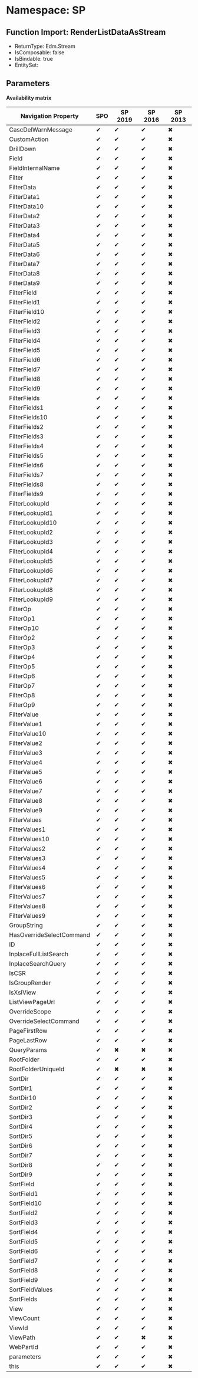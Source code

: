 # Namespace: SP

## Function Import: RenderListDataAsStream

- ReturnType: Edm.Stream
- IsComposable: false
- IsBindable: true
- EntitySet: 

## Parameters

**Availability matrix**

Navigation Property | SPO | SP 2019 | SP 2016 | SP 2013
----------|-----|---------|---------|--------
CascDelWarnMessage | ✔ | ✔ | ✔ | ✖
CustomAction | ✔ | ✔ | ✔ | ✖
DrillDown | ✔ | ✔ | ✔ | ✖
Field | ✔ | ✔ | ✔ | ✖
FieldInternalName | ✔ | ✔ | ✔ | ✖
Filter | ✔ | ✔ | ✔ | ✖
FilterData | ✔ | ✔ | ✔ | ✖
FilterData1 | ✔ | ✔ | ✔ | ✖
FilterData10 | ✔ | ✔ | ✔ | ✖
FilterData2 | ✔ | ✔ | ✔ | ✖
FilterData3 | ✔ | ✔ | ✔ | ✖
FilterData4 | ✔ | ✔ | ✔ | ✖
FilterData5 | ✔ | ✔ | ✔ | ✖
FilterData6 | ✔ | ✔ | ✔ | ✖
FilterData7 | ✔ | ✔ | ✔ | ✖
FilterData8 | ✔ | ✔ | ✔ | ✖
FilterData9 | ✔ | ✔ | ✔ | ✖
FilterField | ✔ | ✔ | ✔ | ✖
FilterField1 | ✔ | ✔ | ✔ | ✖
FilterField10 | ✔ | ✔ | ✔ | ✖
FilterField2 | ✔ | ✔ | ✔ | ✖
FilterField3 | ✔ | ✔ | ✔ | ✖
FilterField4 | ✔ | ✔ | ✔ | ✖
FilterField5 | ✔ | ✔ | ✔ | ✖
FilterField6 | ✔ | ✔ | ✔ | ✖
FilterField7 | ✔ | ✔ | ✔ | ✖
FilterField8 | ✔ | ✔ | ✔ | ✖
FilterField9 | ✔ | ✔ | ✔ | ✖
FilterFields | ✔ | ✔ | ✔ | ✖
FilterFields1 | ✔ | ✔ | ✔ | ✖
FilterFields10 | ✔ | ✔ | ✔ | ✖
FilterFields2 | ✔ | ✔ | ✔ | ✖
FilterFields3 | ✔ | ✔ | ✔ | ✖
FilterFields4 | ✔ | ✔ | ✔ | ✖
FilterFields5 | ✔ | ✔ | ✔ | ✖
FilterFields6 | ✔ | ✔ | ✔ | ✖
FilterFields7 | ✔ | ✔ | ✔ | ✖
FilterFields8 | ✔ | ✔ | ✔ | ✖
FilterFields9 | ✔ | ✔ | ✔ | ✖
FilterLookupId | ✔ | ✔ | ✔ | ✖
FilterLookupId1 | ✔ | ✔ | ✔ | ✖
FilterLookupId10 | ✔ | ✔ | ✔ | ✖
FilterLookupId2 | ✔ | ✔ | ✔ | ✖
FilterLookupId3 | ✔ | ✔ | ✔ | ✖
FilterLookupId4 | ✔ | ✔ | ✔ | ✖
FilterLookupId5 | ✔ | ✔ | ✔ | ✖
FilterLookupId6 | ✔ | ✔ | ✔ | ✖
FilterLookupId7 | ✔ | ✔ | ✔ | ✖
FilterLookupId8 | ✔ | ✔ | ✔ | ✖
FilterLookupId9 | ✔ | ✔ | ✔ | ✖
FilterOp | ✔ | ✔ | ✔ | ✖
FilterOp1 | ✔ | ✔ | ✔ | ✖
FilterOp10 | ✔ | ✔ | ✔ | ✖
FilterOp2 | ✔ | ✔ | ✔ | ✖
FilterOp3 | ✔ | ✔ | ✔ | ✖
FilterOp4 | ✔ | ✔ | ✔ | ✖
FilterOp5 | ✔ | ✔ | ✔ | ✖
FilterOp6 | ✔ | ✔ | ✔ | ✖
FilterOp7 | ✔ | ✔ | ✔ | ✖
FilterOp8 | ✔ | ✔ | ✔ | ✖
FilterOp9 | ✔ | ✔ | ✔ | ✖
FilterValue | ✔ | ✔ | ✔ | ✖
FilterValue1 | ✔ | ✔ | ✔ | ✖
FilterValue10 | ✔ | ✔ | ✔ | ✖
FilterValue2 | ✔ | ✔ | ✔ | ✖
FilterValue3 | ✔ | ✔ | ✔ | ✖
FilterValue4 | ✔ | ✔ | ✔ | ✖
FilterValue5 | ✔ | ✔ | ✔ | ✖
FilterValue6 | ✔ | ✔ | ✔ | ✖
FilterValue7 | ✔ | ✔ | ✔ | ✖
FilterValue8 | ✔ | ✔ | ✔ | ✖
FilterValue9 | ✔ | ✔ | ✔ | ✖
FilterValues | ✔ | ✔ | ✔ | ✖
FilterValues1 | ✔ | ✔ | ✔ | ✖
FilterValues10 | ✔ | ✔ | ✔ | ✖
FilterValues2 | ✔ | ✔ | ✔ | ✖
FilterValues3 | ✔ | ✔ | ✔ | ✖
FilterValues4 | ✔ | ✔ | ✔ | ✖
FilterValues5 | ✔ | ✔ | ✔ | ✖
FilterValues6 | ✔ | ✔ | ✔ | ✖
FilterValues7 | ✔ | ✔ | ✔ | ✖
FilterValues8 | ✔ | ✔ | ✔ | ✖
FilterValues9 | ✔ | ✔ | ✔ | ✖
GroupString | ✔ | ✔ | ✔ | ✖
HasOverrideSelectCommand | ✔ | ✔ | ✔ | ✖
ID | ✔ | ✔ | ✔ | ✖
InplaceFullListSearch | ✔ | ✔ | ✔ | ✖
InplaceSearchQuery | ✔ | ✔ | ✔ | ✖
IsCSR | ✔ | ✔ | ✔ | ✖
IsGroupRender | ✔ | ✔ | ✔ | ✖
IsXslView | ✔ | ✔ | ✔ | ✖
ListViewPageUrl | ✔ | ✔ | ✔ | ✖
OverrideScope | ✔ | ✔ | ✔ | ✖
OverrideSelectCommand | ✔ | ✔ | ✔ | ✖
PageFirstRow | ✔ | ✔ | ✔ | ✖
PageLastRow | ✔ | ✔ | ✔ | ✖
QueryParams | ✔ | ✖ | ✖ | ✖
RootFolder | ✔ | ✔ | ✔ | ✖
RootFolderUniqueId | ✔ | ✖ | ✖ | ✖
SortDir | ✔ | ✔ | ✔ | ✖
SortDir1 | ✔ | ✔ | ✔ | ✖
SortDir10 | ✔ | ✔ | ✔ | ✖
SortDir2 | ✔ | ✔ | ✔ | ✖
SortDir3 | ✔ | ✔ | ✔ | ✖
SortDir4 | ✔ | ✔ | ✔ | ✖
SortDir5 | ✔ | ✔ | ✔ | ✖
SortDir6 | ✔ | ✔ | ✔ | ✖
SortDir7 | ✔ | ✔ | ✔ | ✖
SortDir8 | ✔ | ✔ | ✔ | ✖
SortDir9 | ✔ | ✔ | ✔ | ✖
SortField | ✔ | ✔ | ✔ | ✖
SortField1 | ✔ | ✔ | ✔ | ✖
SortField10 | ✔ | ✔ | ✔ | ✖
SortField2 | ✔ | ✔ | ✔ | ✖
SortField3 | ✔ | ✔ | ✔ | ✖
SortField4 | ✔ | ✔ | ✔ | ✖
SortField5 | ✔ | ✔ | ✔ | ✖
SortField6 | ✔ | ✔ | ✔ | ✖
SortField7 | ✔ | ✔ | ✔ | ✖
SortField8 | ✔ | ✔ | ✔ | ✖
SortField9 | ✔ | ✔ | ✔ | ✖
SortFieldValues | ✔ | ✔ | ✔ | ✖
SortFields | ✔ | ✔ | ✔ | ✖
View | ✔ | ✔ | ✔ | ✖
ViewCount | ✔ | ✔ | ✔ | ✖
ViewId | ✔ | ✔ | ✔ | ✖
ViewPath | ✔ | ✔ | ✖ | ✖
WebPartId | ✔ | ✔ | ✔ | ✖
parameters | ✔ | ✔ | ✔ | ✖
this | ✔ | ✔ | ✔ | ✖
